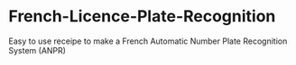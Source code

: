 # French-Licence-Plate-Recognition
Easy to use receipe to make a French Automatic Number Plate Recognition System (ANPR)
